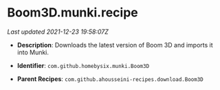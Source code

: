 # Boom3D.munki.recipe

_Last updated 2021-12-23 19:58:07Z_

- **Description**: Downloads the latest version of Boom 3D and imports it into Munki.

- **Identifier**: `com.github.homebysix.munki.Boom3D`

- **Parent Recipes**: `com.github.ahousseini-recipes.download.Boom3D`